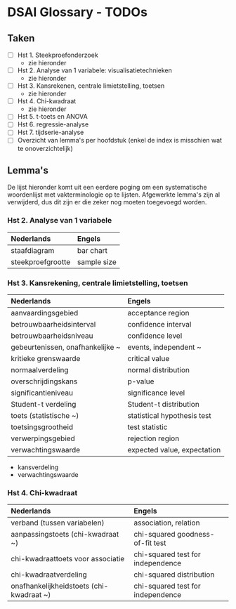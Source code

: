 # DSAI Glossary - TODOs

## Taken

- [ ] Hst 1. Steekproefonderzoek
    - zie hieronder
- [ ] Hst 2. Analyse van 1 variabele: visualisatietechnieken
    - zie hieronder
- [ ] Hst 3. Kansrekenen, centrale limietstelling, toetsen
    - zie hieronder
- [ ] Hst 4. Chi-kwadraat
    - zie hieronder
- [ ] Hst 5. t-toets en ANOVA
- [ ] Hst 6. regressie-analyse
- [ ] Hst 7. tijdserie-analyse
- [ ] Overzicht van lemma's per hoofdstuk (enkel de index is misschien wat te onoverzichtelijk)

## Lemma's

De lijst hieronder komt uit een eerdere poging om een systematische woordenlijst met vakterminologie op te lijsten. Afgewerkte lemma's zijn al verwijderd, dus dit zijn er die zeker nog moeten toegevoegd worden.

### Hst 2. Analyse van 1 variabele

| Nederlands                                     | Engels                                      |
| :--------------------------------------------- | :------------------------------------------ |
| staafdiagram                                   | bar chart                                   |
| steekproefgrootte                              | sample size                                 |

### Hst 3. Kansrekening, centrale limietstelling, toetsen

| Nederlands                                     | Engels                                      |
| :--------------------------------------------- | :------------------------------------------ |
| aanvaardingsgebied                             | acceptance region                           |
| betrouwbaarheidsinterval                       | confidence interval                         |
| betrouwbaarheidsniveau                         | confidence level                            |
| gebeurtenissen, onafhankelijke ~               | events, independent ~                       |
| kritieke grenswaarde                           | critical value                              |
| normaalverdeling                               | normal distribution                         |
| overschrijdingskans                            | p-value                                     |
| significantieniveau                            | significance level                          |
| Student-t verdeling                            | Student-t distribution                      |
| toets (statistische ~)                         | statistical hypothesis test                 |
| toetsingsgrootheid                             | test statistic                              |
| verwerpingsgebied                              | rejection region                            |
| verwachtingswaarde                             | expected value, expectation                 |

- kansverdeling
- verwachtingswaarde

### Hst 4. Chi-kwadraat

| Nederlands                                     | Engels                                      |
| :--------------------------------------------- | :------------------------------------------ |
| verband (tussen variabelen)                    | association, relation                       |
| aanpassingstoets (chi-kwadraat ~)              | chi-squared goodness-of-fit test            |
| chi-kwadraattoets voor associatie              | chi-squared test for independence           |
| chi-kwadraatverdeling                          | chi-squared distribution                    |
| onafhankelijkheidstoets (chi-kwadraat ~)       | chi-squared test for independence           |
